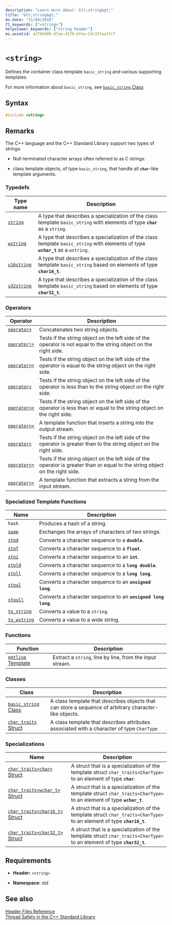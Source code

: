 ```yaml
---
description: "Learn more about: &lt;string&gt;"
title: "&lt;string&gt;"
ms.date: "11/04/2016"
f1_keywords: ["<string>"]
helpviewer_keywords: ["string header"]
ms.assetid: a2fb9d00-d7ae-4170-bfea-2dc337aa37cf
---
```

# `<string>`

Defines the container class template `basic_string` and various supporting templates.

For more information about `basic_string`, see [`basic_string` Class](../standard-library/basic-string-class.md)

## Syntax

```cpp
#include <string>
```

## Remarks

The C++ language and the C++ Standard Library support two types of strings:

- Null-terminated character arrays often referred to as C strings.

- class template objects, of type `basic_string`, that handle all **`char`**-like template arguments.

### Typedefs

|Type name|Description|
|-|-|
|[`string`](../standard-library/string-typedefs.md#string)|A type that describes a specialization of the class template `basic_string` with elements of type **`char`** as a `string`.|
|[`wstring`](../standard-library/string-typedefs.md#wstring)|A type that describes a specialization of the class template `basic_string` with elements of type **`wchar_t`** as a `wstring`.|
|[`u16string`](../standard-library/string-typedefs.md#u16string)|A type that describes a specialization of the class template `basic_string` based on elements of type **`char16_t`**.|
|[`u32string`](../standard-library/string-typedefs.md#u32string)|A type that describes a specialization of the class template `basic_string` based on elements of type **`char32_t`**.|

### Operators

|Operator|Description|
|-|-|
|[`operator+`](../standard-library/string-operators.md#op_add)|Concatenates two string objects.|
|[`operator!=`](../standard-library/string-operators.md#op_neq)|Tests if the string object on the left side of the operator is not equal to the string object on the right side.|
|[`operator==`](../standard-library/string-operators.md#op_eq_eq)|Tests if the string object on the left side of the operator is equal to the string object on the right side.|
|[`operator<`](../standard-library/string-operators.md#op_lt)|Tests if the string object on the left side of the operator is less than to the string object on the right side.|
|[`operator<=`](../standard-library/string-operators.md#op_lt_eq)|Tests if the string object on the left side of the operator is less than or equal to the string object on the right side.|
|[`operator<<`](../standard-library/string-operators.md#op_lt_lt)|A template function that inserts a string into the output stream.|
|[`operator>`](../standard-library/string-operators.md#op_gt)|Tests if the string object on the left side of the operator is greater than to the string object on the right side.|
|[`operator>=`](../standard-library/string-operators.md#op_gt_eq)|Tests if the string object on the left side of the operator is greater than or equal to the string object on the right side.|
|[`operator>>`](../standard-library/string-operators.md#op_gt_gt)|A template function that extracts a string from the input stream.|

### Specialized Template Functions

|Name|Description|
|-|-|
|`hash`|Produces a hash of a string.|
|[`swap`](../standard-library/string-functions.md#swap)|Exchanges the arrays of characters of two strings.|
|[`stod`](../standard-library/string-functions.md#stod)|Converts a character sequence to a **`double`**.|
|[`stof`](../standard-library/string-functions.md#stof)|Converts a character sequence to a **`float`**.|
|[`stoi`](../standard-library/string-functions.md#stoi)|Converts a character sequence to an **`int`**.|
|[`stold`](../standard-library/string-functions.md#stold)|Converts a character sequence to a **`long double`**.|
|[`stoll`](../standard-library/string-functions.md#stoll)|Converts a character sequence to a **`long long`**.|
|[`stoul`](../standard-library/string-functions.md#stoul)|Converts a character sequence to an **`unsigned long`**.|
|[`stoull`](../standard-library/string-functions.md#stoull)|Converts a character sequence to an **`unsigned long long`**.|
|[`to_string`](../standard-library/string-functions.md#to_string)|Converts a value to a `string`.|
|[`to_wstring`](../standard-library/string-functions.md#to_wstring)|Converts a value to a wide string.|

### Functions

|Function|Description|
|-|-|
|[`getline` Template](../standard-library/string-functions.md#getline)|Extract a `string`, line by line, from the input stream.|

### Classes

|Class|Description|
|-|-|
|[`basic_string` Class](../standard-library/basic-string-class.md)|A class template that describes objects that can store a sequence of arbitrary character-like objects.|
|[`char_traits` Struct](../standard-library/char-traits-struct.md)|A class template that describes attributes associated with a character of type `CharType`|

### Specializations

|Name|Description|
|-|-|
|[`char_traits<char>` Struct](../standard-library/char-traits-char-struct.md)|A struct that is a specialization of the template struct `char_traits<CharType>` to an element of type **`char`**.|
|[`char_traits<wchar_t>` Struct](../standard-library/char-traits-wchar-t-struct.md)|A struct that is a specialization of the template struct `char_traits<CharType>` to an element of type **`wchar_t`**.|
|[`char_traits<char16_t>` Struct](../standard-library/char-traits-char16-t-struct.md)|A struct that is a specialization of the template struct `char_traits<CharType>` to an element of type **`char16_t`**.|
|[`char_traits<char32_t>` Struct](../standard-library/char-traits-char32-t-struct.md)|A struct that is a specialization of the template struct `char_traits<CharType>` to an element of type **`char32_t`**.|

## Requirements

- **Header:** `<string>`

- **Namespace:** std

## See also

[Header Files Reference](../standard-library/cpp-standard-library-header-files.md)\
[Thread Safety in the C++ Standard Library](../standard-library/thread-safety-in-the-cpp-standard-library.md)
